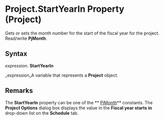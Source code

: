 
# Project.StartYearIn Property (Project)

Gets or sets the month number for the start of the fiscal year for the project. Read/write  **PjMonth**. 


## Syntax

 _expression_. **StartYearIn**

 _expression_A variable that represents a  **Project** object.


## Remarks

The  **StartYearIn** property can be one of the ** [PjMonth](a9bc801a-d92d-bcc4-cf97-6e370ceec0aa.md)** constants. The **Project Options** dialog box displays the value in the **Fiscal year starts in** drop-down list on the **Schedule** tab.

